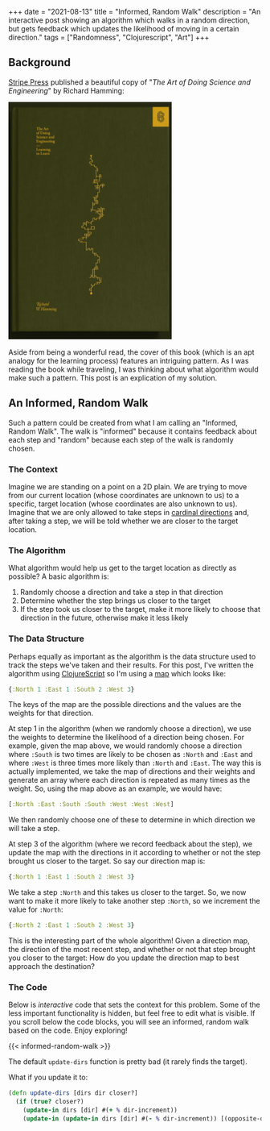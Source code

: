 +++
date = "2021-08-13"
title = "Informed, Random Walk"
description = "An interactive post showing an algorithm which walks in a random direction, but gets feedback which updates the likelihood of moving in a certain direction."
tags = ["Randomness", "Clojurescript", "Art"]
+++

## Background

[Stripe Press](https://press.stripe.com/) published a beautiful copy of "*The Art of Doing Science and Engineering*" by Richard Hamming:

![The cover of the book features an intriguing pattern](/img/learning-to-learn-cover.png)

Aside from being a wonderful read, the cover of this book (which is an apt analogy for the learning process) features an intriguing pattern. As I was reading the book while traveling, I was thinking about what algorithm would make such a pattern. This post is an explication of my solution.

## An Informed, Random Walk

Such a pattern could be created from what I am calling an "Informed, Random Walk". The walk is "informed" because it contains feedback about each step and "random" because each step of the walk is randomly chosen.

### The Context

Imagine we are standing on a point on a 2D plain. We are trying to move from our current location (whose coordinates are unknown to us) to a specific, target location (whose coordinates are also unknown to us). Imagine that we are only allowed to take steps in [cardinal directions](https://en.wikipedia.org/wiki/Cardinal_direction) and, after taking a step, we will be told whether we are closer to the target location.

### The Algorithm

What algorithm would help us get to the target location as directly as possible? A basic algorithm is:

1. Randomly choose a direction and take a step in that direction
2. Determine whether the step brings us closer to the target
3. If the step took us closer to the target, make it more likely to choose that direction in the future, otherwise make it less likely

### The Data Structure

Perhaps equally as important as the algorithm is the data structure used to track the steps we've taken and their results. For this post, I've written the algorithm using [ClojureScript](https://clojurescript.org/) so I'm using a [map](https://cljs.github.io/api/syntax/#map) which looks like:

```clojure
{:North 1 :East 1 :South 2 :West 3}
```

The keys of the map are the possible directions and the values are the weights for that direction.

At step 1 in the algorithm (when we randomly choose a direction), we use the weights to determine the likelihood of a direction being chosen. For example, given the map above, we would randomly choose a direction where `:South` is two times are likely to be chosen as `:North` and `:East` and where `:West` is three times more likely than `:North` and `:East`. The way this is actually implemented, we take the map of directions and their weights and generate an array where each direction is repeated as many times as the weight. So, using the map above as an example, we would have:

```clojure
[:North :East :South :South :West :West :West]
```

We then randomly choose one of these to determine in which direction we will take a step.

At step 3 of the algorithm (where we record feedback about the step), we update the map with the directions in it according to whether or not the step brought us closer to the target. So say our direction map is:

```clojure
{:North 1 :East 1 :South 2 :West 3}
```

We take a step `:North` and this takes us closer to the target. So, we now want to make it more likely to take another step `:North`, so we increment the value for `:North`:

```clojure
{:North 2 :East 1 :South 2 :West 3}
```

This is the interesting part of the whole algorithm! Given a direction map, the direction of the most recent step, and whether or not that step brought you closer to the target: How do you update the direction map to best approach the destination?

### The Code

Below is *interactive* code that sets the context for this problem. Some of the less important functionality is hidden, but feel free to edit what is visible. If you scroll below the code blocks, you will see an informed, random walk based on the code. Enjoy exploring!

{{< informed-random-walk >}}

The default `update-dirs` function is pretty bad (it rarely finds the target).

What if you update it to:

```clojure
(defn update-dirs [dirs dir closer?]
  (if (true? closer?)
    (update-in dirs [dir] #(+ % dir-increment))
    (update-in (update-in dirs [dir] #(- % dir-increment)) [(opposite-dir dir)] #(+ % dir-increment))))
```
